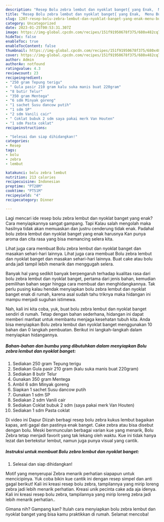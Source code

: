 ```yaml
---
description: "Resep Bolu zebra lembut dan nyoklat banget{ yang Enak,  Menu Buat lebaran"
title: "Resep Bolu zebra lembut dan nyoklat banget{ yang Enak,  Menu Buat lebaran"
slug: 1207-resep-bolu-zebra-lembut-dan-nyoklat-banget-yang-enak-menu-buat-lebaran
category: Uncategorized
date: 2023-01-25T00:53:31.307Z
image: https://img-global.cpcdn.com/recipes/151f91950678f375/680x482cq70/bolu-zebra-lembut-dan-nyoklat-banget-foto-resep-utama.jpg
hideToc: false
enableToc: true
enableTocContent: false
thumbnail: https://img-global.cpcdn.com/recipes/151f91950678f375/680x482cq70/bolu-zebra-lembut-dan-nyoklat-banget-foto-resep-utama.jpg
cover: https://img-global.cpcdn.com/recipes/151f91950678f375/680x482cq70/bolu-zebra-lembut-dan-nyoklat-banget-foto-resep-utama.jpg
author: Admin
authorAv: notfound
ratingvalue: 4.3
reviewcount: 23
recipeingredient:
- "250 gram Tepung terigu"
- " Gula pasir 210 gram kalu suka manis buat 220gram"
- "8 butir Telur"
- "350 gram Mentega"
- "6 sdm Minyak goreng"
- "1 sachet Susu dancow putih"
- "1 sdm SP"
- "2 sdm Vanili cair"
- " Coklat bubuk 2 sdm saya pakai merk Van Houten"
- "1 sdm Pasta coklat"
recipeinstructions:

- "Selesai dan siap dihidangkan!"
categories:
- Resep
tags:
- bolu
- zebra
- lembut

katakunci: bolu zebra lembut 
nutrition: 213 calories
recipecuisine: Indonesian
preptime: "PT28M"
cooktime: "PT51M"
recipeyield: "4"
recipecategory: Dinner

---
```



Lagi mencari ide resep bolu zebra lembut dan nyoklat banget yang enak? Cara menyiapkannya sangat gampang. Tapi Kalau salah mengolah maka hasilnya tidak akan memuaskan dan justru cenderung tidak enak. Padahal bolu zebra lembut dan nyoklat banget yang enak harusnya Kan punya aroma dan cita rasa yang bisa memancing selera kita.


Lihat juga cara membuat Bolu zebra lembut dan nyoklat banget dan masakan sehari-hari lainnya. Lihat juga cara membuat Bolu zebra lembut dan nyoklat banget dan masakan sehari-hari lainnya. Buat cake atau bolu anda jadi tampil lebih menarik dan menggugah selera.

Banyak hal yang sedikit banyak berpengaruh terhadap kualitas rasa dari bolu zebra lembut dan nyoklat banget, pertama dari jenis bahan, kemudian pemilihan bahan segar hingga cara membuat dan menghidangkannya. Tak perlu pusing kalau hendak menyiapkan bolu zebra lembut dan nyoklat banget enak di rumah, karena asal sudah tahu triknya maka hidangan ini mampu menjadi suguhan istimewa.


Nah, kali ini kita coba, yuk, buat bolu zebra lembut dan nyoklat banget sendiri di rumah. Tetap dengan bahan sederhana, hidangan ini dapat memberi manfaat untuk membantu menjaga kesehatan tubuh kita. Anda bisa menyiapkan Bolu zebra lembut dan nyoklat banget menggunakan 10 bahan dan 0 langkah pembuatan. Berikut ini langkah-langkah dalam menyiapkan hidangannya.

<!--inarticleads1-->

##### Bahan-bahan dan bumbu yang dibutuhkan dalam menyiapkan Bolu zebra lembut dan nyoklat banget:

1. Sediakan 250 gram Tepung terigu
1. Sediakan  Gula pasir 210 gram (kalu suka manis buat 220gram)
1. Sediakan 8 butir Telur
1. Gunakan 350 gram Mentega
1. Ambil 6 sdm Minyak goreng
1. Siapkan 1 sachet Susu dancow putih
1. Gunakan 1 sdm SP
1. Sediakan 2 sdm Vanili cair
1. Sediakan  Coklat bubuk 2 sdm (saya pakai merk Van Houten)
1. Sediakan 1 sdm Pasta coklat


Di video ini Dapur Diizah berbagi resep bolu zebra kukus lembut bagaikan kapas, anti gagal dan pastinya enak banget. Cake zebra atau bisa disebut dengan bolu. Meski bermunculan berbagai varian kue yang menarik, Bolu Zebra tetap menjadi favorit yang tak lekang oleh waktu. Kue ini tidak hanya lezat dan bertekstur lembut, namun juga punya visual yang cantik. 

<!--inarticleads2-->

##### Instruksi untuk membuat Bolu zebra lembut dan nyoklat banget:


1. Selesai dan siap dihidangkan!

Motif yang menyerupai Zebra menarik perhatian siapapun untuk mencicipinya. Yuk coba bikin kue cantik ini dengan resep simpel dan anti gagal berikut! Kali ini kreasi resep bolu zebra, tampilannya yang mirip loreng zebra jadi lebih menarik perhatian. Kreasi unik pecinta cake ada aja idenya. Kali ini kreasi resep bolu zebra, tampilannya yang mirip loreng zebra jadi lebih menarik perhatian.. 

Gimana nih? Gampang kan? Itulah cara menyiapkan bolu zebra lembut dan nyoklat banget yang bisa kamu praktikkan di rumah. Selamat mencoba!
